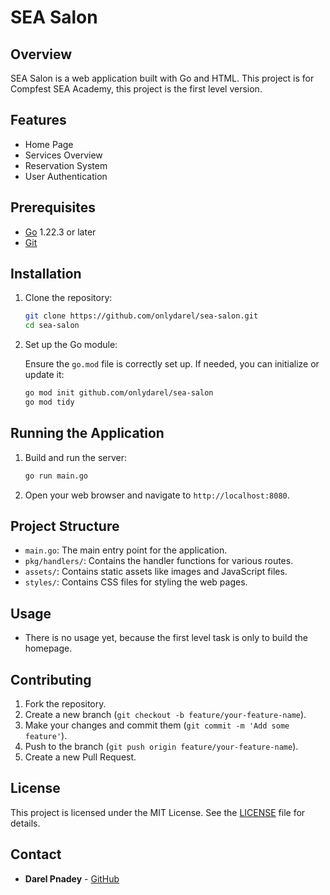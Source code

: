 # SEA Salon

## Overview

SEA Salon is a web application built with Go and HTML. This project is for Compfest SEA Academy, this project is the first level version.

## Features

- Home Page
- Services Overview
- Reservation System
- User Authentication

## Prerequisites

- [Go](https://golang.org/doc/install) 1.22.3 or later
- [Git](https://git-scm.com/book/en/v2/Getting-Started-Installing-Git)

## Installation

1. Clone the repository:

    ```sh
    git clone https://github.com/onlydarel/sea-salon.git
    cd sea-salon
    ```

2. Set up the Go module:

   Ensure the `go.mod` file is correctly set up. If needed, you can initialize or update it:

    ```sh
    go mod init github.com/onlydarel/sea-salon
    go mod tidy
    ```

## Running the Application

1. Build and run the server:

    ```sh
    go run main.go
    ```

2. Open your web browser and navigate to `http://localhost:8080`.

## Project Structure

- `main.go`: The main entry point for the application.
- `pkg/handlers/`: Contains the handler functions for various routes.
- `assets/`: Contains static assets like images and JavaScript files.
- `styles/`: Contains CSS files for styling the web pages.

## Usage

- There is no usage yet, because the first level task is only to build the homepage.

## Contributing

1. Fork the repository.
2. Create a new branch (`git checkout -b feature/your-feature-name`).
3. Make your changes and commit them (`git commit -m 'Add some feature'`).
4. Push to the branch (`git push origin feature/your-feature-name`).
5. Create a new Pull Request.

## License

This project is licensed under the MIT License. See the [LICENSE](LICENSE) file for details.

## Contact

- **Darel Pnadey** - [GitHub](https://github.com/onlydarel)



